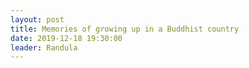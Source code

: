 ```yaml
---
layout: post
title: Memories of growing up in a Buddhist country
date: 2019-12-18 19:30:00
leader: Randula 
---
```


